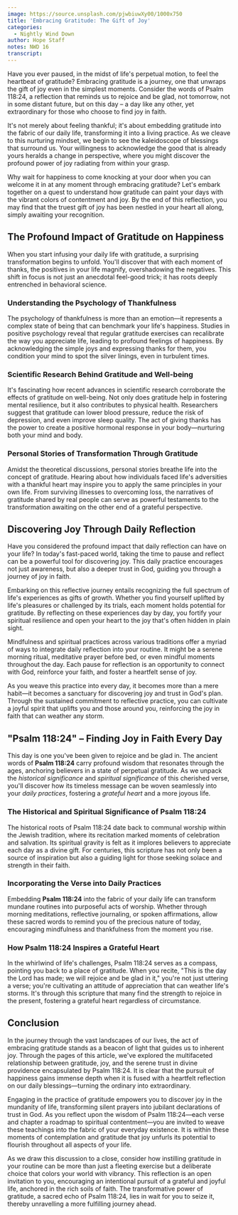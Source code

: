 ```yaml
---
image: https://source.unsplash.com/pjwbiuwXy00/1000x750
title: 'Embracing Gratitude: The Gift of Joy'
categories:
  - Nightly Wind Down
author: Hope Staff
notes: NWD 16
transcript:
---
```

Have you ever paused, in the midst of life's perpetual motion, to feel the heartbeat of gratitude? Embracing gratitude is a journey, one that unwraps the gift of joy even in the simplest moments. Consider the words of Psalm 118:24, a reflection that reminds us to rejoice and be glad, not tomorrow, not in some distant future, but on this day – a day like any other, yet extraordinary for those who choose to find joy in faith.

It's not merely about feeling thankful; it's about embedding gratitude into the fabric of our daily life, transforming it into a living practice. As we cleave to this nurturing mindset, we begin to see the kaleidoscope of blessings that surround us. Your willingness to acknowledge the good that is already yours heralds a change in perspective, where you might discover the profound power of joy radiating from within your grasp.

Why wait for happiness to come knocking at your door when you can welcome it in at any moment through embracing gratitude? Let's embark together on a quest to understand how gratitude can paint your days with the vibrant colors of contentment and joy. By the end of this reflection, you may find that the truest gift of joy has been nestled in your heart all along, simply awaiting your recognition.

## **The Profound Impact of Gratitude on Happiness**

When you start infusing your daily life with gratitude, a surprising transformation begins to unfold. You'll discover that with each moment of thanks, the positives in your life magnify, overshadowing the negatives. This shift in focus is not just an anecdotal feel-good trick; it has roots deeply entrenched in behavioral science.

### **Understanding the Psychology of Thankfulness**

The psychology of thankfulness is more than an emotion—it represents a complex state of being that can benchmark your life's happiness. Studies in positive psychology reveal that regular gratitude exercises can recalibrate the way you appreciate life, leading to profound feelings of happiness. By acknowledging the simple joys and expressing thanks for them, you condition your mind to spot the silver linings, even in turbulent times.

### **Scientific Research Behind Gratitude and Well-being**

It's fascinating how recent advances in scientific research corroborate the effects of gratitude on well-being. Not only does gratitude help in fostering mental resilience, but it also contributes to physical health. Researchers suggest that gratitude can lower blood pressure, reduce the risk of depression, and even improve sleep quality. The act of giving thanks has the power to create a positive hormonal response in your body—nurturing both your mind and body.

### **Personal Stories of Transformation Through Gratitude**

Amidst the theoretical discussions, personal stories breathe life into the concept of gratitude. Hearing about how individuals faced life's adversities with a thankful heart may inspire you to apply the same principles in your own life. From surviving illnesses to overcoming loss, the narratives of gratitude shared by real people can serve as powerful testaments to the transformation awaiting on the other end of a grateful perspective.

## **Discovering Joy Through Daily Reflection**

Have you considered the profound impact that daily reflection can have on your life? In today's fast-paced world, taking the time to pause and reflect can be a powerful tool for discovering joy. This daily practice encourages not just awareness, but also a deeper trust in God, guiding you through a journey of joy in faith.

Embarking on this reflective journey entails recognizing the full spectrum of life's experiences as gifts of growth. Whether you find yourself uplifted by life's pleasures or challenged by its trials, each moment holds potential for gratitude. By reflecting on these experiences day by day, you fortify your spiritual resilience and open your heart to the joy that's often hidden in plain sight.

Mindfulness and spiritual practices across various traditions offer a myriad of ways to integrate daily reflection into your routine. It might be a serene morning ritual, meditative prayer before bed, or even mindful moments throughout the day. Each pause for reflection is an opportunity to connect with God, reinforce your faith, and foster a heartfelt sense of joy.

As you weave this practice into every day, it becomes more than a mere habit—it becomes a sanctuary for discovering joy and trust in God's plan. Through the sustained commitment to reflective practice, you can cultivate a joyful spirit that uplifts you and those around you, reinforcing the joy in faith that can weather any storm.

## **"Psalm 118:24" – Finding Joy in Faith Every Day**

This day is one you've been given to rejoice and be glad in. The ancient words of&nbsp;**Psalm 118:24**&nbsp;carry profound wisdom that resonates through the ages, anchoring believers in a state of perpetual gratitude. As we unpack the&nbsp;*historical significance*&nbsp;and&nbsp;*spiritual significance*&nbsp;of this cherished verse, you'll discover how its timeless message can be woven seamlessly into your&nbsp;*daily practices*, fostering a&nbsp;*grateful heart*&nbsp;and a more joyous life.

### **The Historical and Spiritual Significance of Psalm 118:24**

The historical roots of Psalm 118:24 date back to communal worship within the Jewish tradition, where its recitation marked moments of celebration and salvation. Its spiritual gravity is felt as it implores believers to appreciate each day as a divine gift. For centuries, this scripture has not only been a source of inspiration but also a guiding light for those seeking solace and strength in their faith.

### **Incorporating the Verse into Daily Practices**

Embedding&nbsp;**Psalm 118:24**&nbsp;into the fabric of your daily life can transform mundane routines into purposeful acts of worship. Whether through morning meditations, reflective journaling, or spoken affirmations, allow these sacred words to remind you of the precious nature of today, encouraging mindfulness and thankfulness from the moment you rise.

### **How Psalm 118:24 Inspires a Grateful Heart**

In the whirlwind of life's challenges, Psalm 118:24 serves as a compass, pointing you back to a place of gratitude. When you recite, "This is the day the Lord has made; we will rejoice and be glad in it," you're not just uttering a verse; you're cultivating an attitude of appreciation that can weather life's storms. It's through this scripture that many find the strength to rejoice in the present, fostering a grateful heart regardless of circumstance.

## **Conclusion**

In the journey through the vast landscapes of our lives, the act of embracing gratitude stands as a beacon of light that guides us to inherent joy. Through the pages of this article, we've explored the multifaceted relationship between gratitude, joy, and the serene trust in divine providence encapsulated by Psalm 118:24. It is clear that the pursuit of happiness gains immense depth when it is fused with a heartfelt reflection on our daily blessings—turning the ordinary into extraordinary.

Engaging in the practice of gratitude empowers you to discover joy in the mundanity of life, transforming silent prayers into jubilant declarations of trust in God. As you reflect upon the wisdom of Psalm 118:24—each verse and chapter a roadmap to spiritual contentment—you are invited to weave these teachings into the fabric of your everyday existence. It is within these moments of contemplation and gratitude that joy unfurls its potential to flourish throughout all aspects of your life.

As we draw this discussion to a close, consider how instilling gratitude in your routine can be more than just a fleeting exercise but a deliberate choice that colors your world with vibrancy. This reflection is an open invitation to you, encouraging an intentional pursuit of a grateful and joyful life, anchored in the rich soils of faith. The transformative power of gratitude, a sacred echo of Psalm 118:24, lies in wait for you to seize it, thereby unravelling a more fulfilling journey ahead.